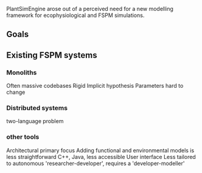 
PlantSimEngine arose out of a perceived need for a new modelling framework for ecophysiological and FSPM simulations.

## Goals

## Existing FSPM systems

### Monoliths
Often massive codebases
Rigid
Implicit hypothesis
Parameters hard to change

### Distributed systems

two-language problem

### other tools

Architectural primary focus
Adding functional and environmental models is less straightforward
C++, Java, less accessible
User interface
Less tailored to autonomous 'researcher-developer', requires a 'developer-modeller'
